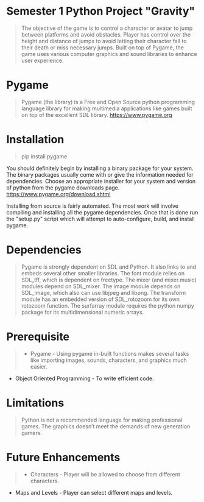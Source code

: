 # Semester 1 Python Project "Gravity"
> The objective of the game is to control a character or avatar to jump between platforms and avoid obstacles. Player has control over the height and distance of jumps to avoid letting their character fall to their death or miss necessary jumps. Built on top of Pygame, the game uses various computer graphics and sound libraries to enhance user experience.

# Pygame
> Pygame (the library) is a Free and Open Source python programming language library for making multimedia applications like games built on top of the excellent SDL library. https://www.pygame.org

# Installation
> pip install pygame

You should definitely begin by installing a binary package for your system. The binary packages usually come with or give the information needed for dependencies. Choose an appropriate installer for your system and version of python from the pygame downloads page. https://www.pygame.org/download.shtml

Installing from source is fairly automated. The most work will involve compiling and installing all the pygame dependencies. Once that is done run the "setup.py" script which will attempt to auto-configure, build, and install pygame.

# Dependencies
> Pygame is strongly dependent on SDL and Python. It also links to and embeds several other smaller libraries. The font module relies on SDL_tff, which is dependent on freetype. The mixer (and mixer.music) modules depend on SDL_mixer. The image module depends on SDL_image, which also can use libjpeg and libpng. The transform module has an embedded version of SDL_rotozoom for its own rotozoom function. The surfarray module requires the python numpy package for its multidimensional numeric arrays.

 # Prerequisite
 > * Pygame - Using pygame in-built functions makes several tasks like importing images, sounds, characters, and graphics much easier.
   * Object Oriented Programming - To write efficient code. 

# Limitations
> Python is not a recommended language for making professional games. The graphics doesn’t meet the demands of new generation gamers.

# Future Enhancements
> * Characters - Player will be allowed to choose from different characters.
  * Maps and Levels - Player can select different maps and levels.
  
  



